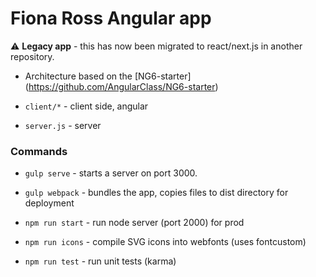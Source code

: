 # Fiona Ross Angular app

:warning: **Legacy app** - this has now been migrated to react/next.js in another repository.

- Architecture based on the [NG6-starter] (https://github.com/AngularClass/NG6-starter)

- `client/*` - client side, angular
- `server.js` - server

### Commands

- `gulp serve` - starts a server on port 3000.

- `gulp webpack` - bundles the app, copies files to dist directory for deployment

- `npm run start` - run node server (port 2000) for prod

- `npm run icons` - compile SVG icons into webfonts (uses fontcustom)

- `npm run test` - run unit tests (karma)

